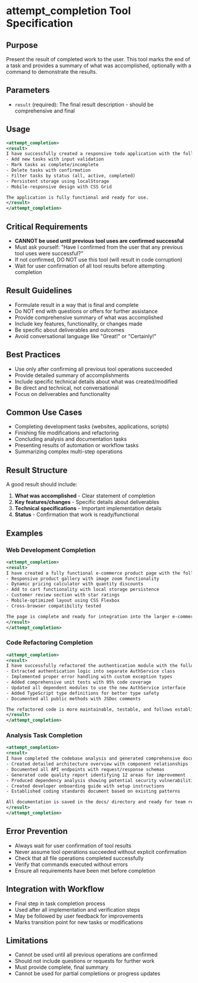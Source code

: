 # attempt_completion Tool Specification

## Purpose
Present the result of completed work to the user. This tool marks the end of a task and provides a summary of what was accomplished, optionally with a command to demonstrate the results.

## Parameters
- `result` (required): The final result description - should be comprehensive and final

## Usage
```xml
<attempt_completion>
<result>
I have successfully created a responsive todo application with the following features:
- Add new tasks with input validation
- Mark tasks as complete/incomplete
- Delete tasks with confirmation
- Filter tasks by status (all, active, completed)
- Persistent storage using localStorage
- Mobile-responsive design with CSS Grid

The application is fully functional and ready for use.
</result>
</attempt_completion>
```

## Critical Requirements
- **CANNOT be used until previous tool uses are confirmed successful**
- Must ask yourself: "Have I confirmed from the user that any previous tool uses were successful?"
- If not confirmed, DO NOT use this tool (will result in code corruption)
- Wait for user confirmation of all tool results before attempting completion

## Result Guidelines
- Formulate result in a way that is final and complete
- Do NOT end with questions or offers for further assistance
- Provide comprehensive summary of what was accomplished
- Include key features, functionality, or changes made
- Be specific about deliverables and outcomes
- Avoid conversational language like "Great!" or "Certainly!"

## Best Practices
- Use only after confirming all previous tool operations succeeded
- Provide detailed summary of accomplishments
- Include specific technical details about what was created/modified
- Be direct and technical, not conversational
- Focus on deliverables and functionality

## Common Use Cases
- Completing development tasks (websites, applications, scripts)
- Finishing file modifications and refactoring
- Concluding analysis and documentation tasks
- Presenting results of automation or workflow tasks
- Summarizing complex multi-step operations

## Result Structure
A good result should include:
1. **What was accomplished** - Clear statement of completion
2. **Key features/changes** - Specific details about deliverables
3. **Technical specifications** - Important implementation details
4. **Status** - Confirmation that work is ready/functional

## Examples

### Web Development Completion
```xml
<attempt_completion>
<result>
I have created a fully functional e-commerce product page with the following components:
- Responsive product gallery with image zoom functionality
- Dynamic pricing calculator with quantity discounts
- Add to cart functionality with local storage persistence
- Customer review section with star ratings
- Mobile-optimized layout using CSS Flexbox
- Cross-browser compatibility tested

The page is complete and ready for integration into the larger e-commerce platform.
</result>
</attempt_completion>
```

### Code Refactoring Completion
```xml
<attempt_completion>
<result>
I have successfully refactored the authentication module with the following improvements:
- Extracted authentication logic into separate AuthService class
- Implemented proper error handling with custom exception types
- Added comprehensive unit tests with 95% code coverage
- Updated all dependent modules to use the new AuthService interface
- Added TypeScript type definitions for better type safety
- Documented all public methods with JSDoc comments

The refactored code is more maintainable, testable, and follows established design patterns.
</result>
</attempt_completion>
```

### Analysis Task Completion
```xml
<attempt_completion>
<result>
I have completed the codebase analysis and generated comprehensive documentation:
- Created detailed architecture overview with component relationships
- Documented all API endpoints with request/response schemas
- Generated code quality report identifying 12 areas for improvement
- Produced dependency analysis showing potential security vulnerabilities
- Created developer onboarding guide with setup instructions
- Established coding standards document based on existing patterns

All documentation is saved in the docs/ directory and ready for team review.
</result>
</attempt_completion>
```

## Error Prevention
- Always wait for user confirmation of tool results
- Never assume tool operations succeeded without explicit confirmation
- Check that all file operations completed successfully
- Verify that commands executed without errors
- Ensure all requirements have been met before completion

## Integration with Workflow
- Final step in task completion process
- Used after all implementation and verification steps
- May be followed by user feedback for improvements
- Marks transition point for new tasks or modifications

## Limitations
- Cannot be used until all previous operations are confirmed
- Should not include questions or requests for further work
- Must provide complete, final summary
- Cannot be used for partial completions or progress updates
